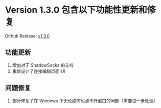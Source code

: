 # Version 1.3.0 包含以下功能性更新和修复

Github Release: [v1.3.0](https://github.com/lhy0403/Qv2ray/releases/tag/v1.3.0)

## 功能更新

1. 增加对于 ShadowSocks 的支持
2. 重新设计了连接编辑页面 UI

## 问题修复

1. 部分修复了在 Windows 下无论如何也点不开窗口的问题（需要进一步处理）
